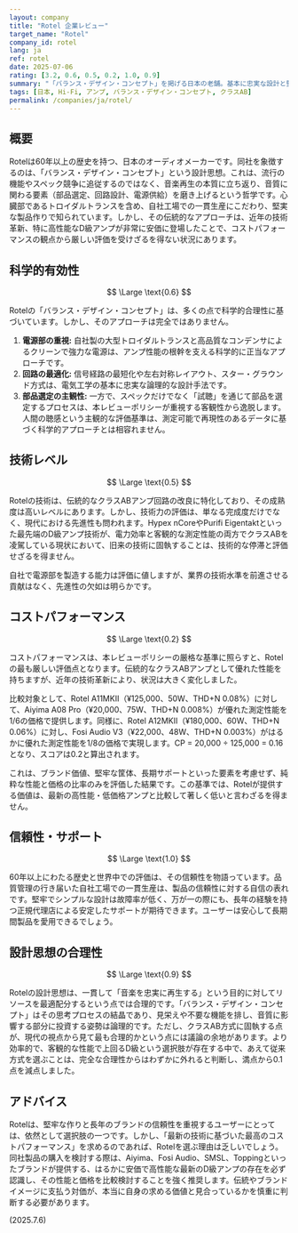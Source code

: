 ```yaml
---
layout: company
title: "Rotel 企業レビュー"
target_name: "Rotel"
company_id: rotel
lang: ja
ref: rotel
date: 2025-07-06
rating: [3.2, 0.6, 0.5, 0.2, 1.0, 0.9]
summary: "「バランス・デザイン・コンセプト」を掲げる日本の老舗。基本に忠実な設計と堅牢な作りには定評があるが、近年の高性能・低価格なD級アンプの台頭により、コストパフォーマンスにおける優位性は失われている。"
tags: [日本, Hi-Fi, アンプ, バランス・デザイン・コンセプト, クラスAB]
permalink: /companies/ja/rotel/
---
```


## 概要

Rotelは60年以上の歴史を持つ、日本のオーディオメーカーです。同社を象徴するのは、「バランス・デザイン・コンセプト」という設計思想。これは、流行の機能やスペック競争に追従するのではなく、音楽再生の本質に立ち返り、音質に関わる要素（部品選定、回路設計、電源供給）を磨き上げるという哲学です。心臓部であるトロイダルトランスを含め、自社工場での一貫生産にこだわり、堅実な製品作りで知られています。しかし、その伝統的なアプローチは、近年の技術革新、特に高性能なD級アンプが非常に安価に登場したことで、コストパフォーマンスの観点から厳しい評価を受けざるを得ない状況にあります。

## 科学的有効性

$$ \Large \text{0.6} $$

Rotelの「バランス・デザイン・コンセプト」は、多くの点で科学的合理性に基づいています。しかし、そのアプローチは完全ではありません。

1.  **電源部の重視:** 自社製の大型トロイダルトランスと高品質なコンデンサによるクリーンで強力な電源は、アンプ性能の根幹を支える科学的に正当なアプローチです。
2.  **回路の最適化:** 信号経路の最短化や左右対称レイアウト、スター・グラウンド方式は、電気工学の基本に忠実な論理的な設計手法です。
3.  **部品選定の主観性:** 一方で、スペックだけでなく「試聴」を通じて部品を選定するプロセスは、本レビューポリシーが重視する客観性から逸脱します。人間の聴感という主観的な評価基準は、測定可能で再現性のあるデータに基づく科学的アプローチとは相容れません。

## 技術レベル

$$ \Large \text{0.5} $$

Rotelの技術は、伝統的なクラスABアンプ回路の改良に特化しており、その成熟度は高いレベルにあります。しかし、技術力の評価は、単なる完成度だけでなく、現代における先進性も問われます。Hypex nCoreやPurifi Eigentaktといった最先端のD級アンプ技術が、電力効率と客観的な測定性能の両方でクラスABを凌駕している現状において、旧来の技術に固執することは、技術的な停滞と評価せざるを得ません。

自社で電源部を製造する能力は評価に値しますが、業界の技術水準を前進させる貢献はなく、先進性の欠如は明らかです。

## コストパフォーマンス

$$ \Large \text{0.2} $$

コストパフォーマンスは、本レビューポリシーの厳格な基準に照らすと、Rotelの最も厳しい評価点となります。伝統的なクラスABアンプとして優れた性能を持ちますが、近年の技術革新により、状況は大きく変化しました。

比較対象として、Rotel A11MKII（¥125,000、50W、THD+N 0.08%）に対して、Aiyima A08 Pro（¥20,000、75W、THD+N 0.008%）が優れた測定性能を1/6の価格で提供します。同様に、Rotel A12MKII（¥180,000、60W、THD+N 0.06%）に対し、Fosi Audio V3（¥22,000、48W、THD+N 0.003%）がはるかに優れた測定性能を1/8の価格で実現します。CP = 20,000 ÷ 125,000 = 0.16となり、スコアは0.2と算出されます。

これは、ブランド価値、堅牢な筐体、長期サポートといった要素を考慮せず、純粋な性能と価格の比率のみを評価した結果です。この基準では、Rotelが提供する価値は、最新の高性能・低価格アンプと比較して著しく低いと言わざるを得ません。

## 信頼性・サポート

$$ \Large \text{1.0} $$

60年以上にわたる歴史と世界中での評価は、その信頼性を物語っています。品質管理の行き届いた自社工場での一貫生産は、製品の信頼性に対する自信の表れです。堅牢でシンプルな設計は故障率が低く、万が一の際にも、長年の経験を持つ正規代理店による安定したサポートが期待できます。ユーザーは安心して長期間製品を愛用できるでしょう。

## 設計思想の合理性

$$ \Large \text{0.9} $$

Rotelの設計思想は、一貫して「音楽を忠実に再生する」という目的に対してリソースを最適配分するという点では合理的です。「バランス・デザイン・コンセプト」はその思考プロセスの結晶であり、見栄えや不要な機能を排し、音質に影響する部分に投資する姿勢は論理的です。ただし、クラスAB方式に固執する点が、現代の視点から見て最も合理的かという点には議論の余地があります。より効率的で、客観的な性能で上回るD級という選択肢が存在する中で、あえて従来方式を選ぶことは、完全な合理性からはわずかに外れると判断し、満点から0.1点を減点しました。

## アドバイス

Rotelは、堅牢な作りと長年のブランドの信頼性を重視するユーザーにとっては、依然として選択肢の一つです。しかし、「最新の技術に基づいた最高のコストパフォーマンス」を求めるのであれば、Rotelを選ぶ理由は乏しいでしょう。同社製品の購入を検討する際は、Aiyima、Fosi Audio、SMSL、Toppingといったブランドが提供する、はるかに安価で高性能な最新のD級アンプの存在を必ず認識し、その性能と価格を比較検討することを強く推奨します。伝統やブランドイメージに支払う対価が、本当に自身の求める価値と見合っているかを慎重に判断する必要があります。

(2025.7.6)
